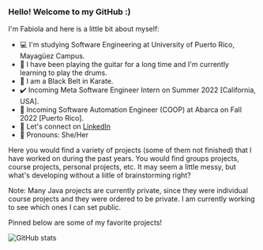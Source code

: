 ### Hello! Welcome to my GitHub :)

I'm Fabiola and here is a little bit about myself: 
- 💻 I'm studying Software Engineering at University of Puerto Rico, Mayagüez Campus.
- 🎸 I have been playing the guitar for a long time and I'm currently learning to play the drums.
- 🥋 I am a Black Belt in Karate.
- ✔️ Incoming Meta Software Engineer Intern on Summer 2022 [California, USA].
- 👀 Incoming Software Automation Engineer (COOP) at Abarca on Fall 2022 [Puerto Rico].
- 👋 Let's connect on [LinkedIn](https://www.linkedin.com/in/fab-robles-vega/)
- 🙂 Pronouns: She/Her

Here you would find a variety of projects (some of them not finished) that I have worked on during the past years. You would find groups projects, course projects, personal projects, etc. It may seem a little messy, but what's developing without a liitle of brainstorming right? 

Note: Many Java projects are currently private, since they were individual course projects and they were ordered to be private. I am currently working to see which ones I can set public.

Pinned below are some of my favorite projects!

![GitHub stats](https://github-readme-stats.vercel.app/api?username=fabiolarobles1&theme=blue-green&show_icons=true&count_private=true)


<!--
- 🔭 I’m currently working on ...
- 🌱 I’m currently learning ...
- 👯 I’m looking to collaborate on ...
- 🤔 I’m looking for help with ...
- 💬 Ask me about ...
- 📫 How to reach me: ...
- 😄 Pronouns: ...
- ⚡ Fun fact: ...
-->
